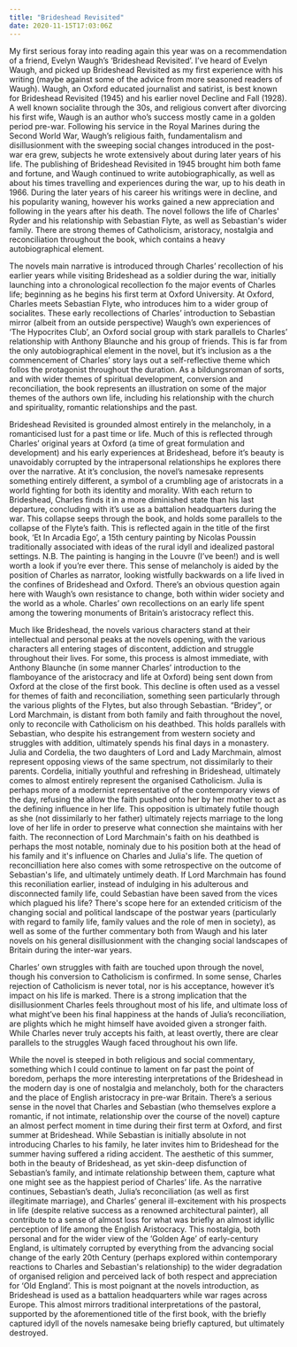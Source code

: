 ```yaml
---
title: "Brideshead Revisited"
date: 2020-11-15T17:03:06Z
---
```


My first serious foray into reading again this year was on a recommendation of a friend, Evelyn Waugh’s ‘Brideshead Revisited’. I’ve heard of Evelyn Waugh, and picked up Brideshead Revisited as my first experience with his writing (maybe against some of the advice from more seasoned readers of Waugh).
Waugh, an Oxford educated journalist and satirist, is best known for Brideshead Revisited (1945) and his earlier novel Decline and Fall (1928). A well known socialite through the 30s, and religious convert after divorcing his first wife, Waugh is an author who’s success mostly came in a golden period pre-war. Following his service in the Royal Marines during the Second World War, Waugh’s religious faith, fundamentalism and disillusionment with the sweeping social changes introduced in the post-war era grew, subjects he wrote extensively about during later years of his life. The publishing of Brideshead Revisited in 1945 brought him both fame and fortune, and Waugh continued to write autobiographically, as well as about his times travelling and experiences during the war, up to his death in 1966. During the later years of his career his writings were in decline, and his popularity waning, however his works gained a new appreciation and following in the years after his death. The novel follows the life of Charles' Ryder and his relationship with Sebastian Flyte, as well as Sebastian's wider family. There are strong themes of Catholicism, aristoracy, nostalgia and reconciliation throughout the book, which contains a heavy autobiographical element. 

The novels main narrative is introduced through Charles’ recollection of his earlier years while visiting Brideshead as a soldier during the war, initially launching into a chronological recollection fo the major events of Charles life; beginning as he begins his first term at Oxford University. At Oxford, Charles meets Sebastian Flyte, who introduces him to a wider group of socialites. These early recollections of Charles’ introduction to Sebastian mirror (albeit from an outside perspective) Waugh’s own experiences of ‘The Hypocrites Club’, an Oxford social group with stark parallels to Charles’ relationship with Anthony Blaunche and his group of friends. This is far from the only autobiographical element in the novel, but it’s inclusion as a the commencement of Charles’ story lays out a self-reflective theme which follos the protagonist throughout the duration. As a bildungsroman of sorts, and with wider themes of spiritual development, conversion and reconciliation, the book represents an illustration on some of the major themes of the authors own life, including his relationship with the church and spirituality, romantic relationships and the past. 

Brideshead Revisited is grounded almost entirely in the melancholy, in a romanticised lust for a past time or life. Much of this is reflected through Charles’ original years at Oxford (a time of great formulation and development) and his early experiences at Brideshead, before it’s beauty is unavoidably corrupted by the intrapersonal relationships he explores there over the narrative. At it’s conclusion, the novel’s namesake represents something entirely different, a symbol of a crumbling age of aristocrats in a world fighting for both its identity and morality. With each return to Brideshead, Charles finds it in a more diminished state than his last departure, concluding with it’s use as a battalion headquarters during the war. This collapse seeps through the book, and holds some parallels to the collapse of the Flyte’s faith. This is reflected again in the title of the first book, ‘Et In Arcadia Ego’, a 15th century painting by Nicolas Poussin traditionally associated with ideas of the rural idyll and idealized pastoral settings. N.B. The painting is hanging in the Louvre (I’ve been!) and is well worth a look if you’re ever there. This sense of melancholy is aided by the position of Charles as narrator, looking wistfully backwards on a life lived in the confines of Brideshead and Oxford. There’s an obvious question again here with Waugh’s own resistance to change, both within wider society and the world as a whole. Charles’ own recollections on an early life spent among the towering monuments of Britain’s aristocracy reflect this.

Much like Brideshead, the novels various characters stand at their intellectual and personal peaks at the novels opening, with the various characters all entering stages of discontent, addiction and struggle throughout their lives. For some, this process is almost immediate, with Anthony Blaunche (in some manner Charles’ introduction to the flamboyance of the aristocracy and life at Oxford) being sent down from Oxford at the close of the first book. This decline is often used as a vessel for themes of faith and reconciliation, something seen particularly through the various plights of the Flytes, but also through Sebastian. “Bridey”, or Lord Marchmain, is distant from both family and faith throughout the novel, only to reconcile with Catholicism on his deathbed. This holds parallels with Sebastian, who despite his estrangement from western society and struggles with addition, ultimately spends his final days in a monastery. Julia and Cordelia, the two daughters of Lord and Lady Marchmain, almost represent opposing views of the same spectrum, not dissimilarly to their parents. Cordelia, initially youthful and refreshing in Brideshead, ultimately comes to almost entirely represent the organised Catholicism. Julia is perhaps more of a modernist representative of the contemporary views of the day, refusing the allow the faith pushed onto her by her mother to act as the defining influence in her life. This opposition is ultimately futile though as she (not dissimilarly to her father) ultimately rejects marriage to the long love of her life in order to preserve what connection she maintains with her faith. The reconnection of Lord Marchmain's faith on his deathbed is perhaps the most notable, nominaly due to his position both at the head of his family and it's influence on Charles and Julia's life. The quetion of reconcilliation here also comes with some retrospective on the outcome of Sebastian's life, and ultimately untimely death. If Lord Marchmain has found this reconiliation earlier, instead of indulging in his adulterous and disconnected family life, could Sebastian have been saved from the vices which plagued his life? There's scope here for an extended criticism of the changing social and political landscape of the postwar years (particularly with regard to family life, family values and the role of men in society), as well as some of the further commentary both from Waugh and his later novels on his general disillusionment with the changing social landscapes of Britain during the inter-war years. 

Charles’ own struggles with faith are touched upon through the novel, though his conversion to Catholicism is confirmed. In some sense, Charles rejection of Catholicism is never total, nor is his acceptance, however it’s impact on his life is marked. There is a strong implication that the disillusionment Charles feels throughout most of his life, and ultimate loss of what might’ve been his final happiness at the hands of Julia’s reconciliation, are plights which he might himself have avoided given a stronger faith. While Charles never truly accepts his faith, at least overtly, there are clear parallels to the struggles Waugh faced throughout his own life.


While the novel is steeped in both religious and social commentary, something which I could continue to lament on far past the point of boredom, perhaps the more interesting interpretations of the Brideshead in the modern day is one of nostalgia and melancholy, both for the characters and the place of English aristocracy in pre-war Britain. There’s a serious sense in the novel that Charles and Sebastian (who themselves explore a romantic, if not intimate, relationship over the course of the novel) capture an almost perfect moment in time during their first term at Oxford, and first summer at Brideshead. While Sebastian is initially absolute in not introducing Charles to his family, he later invites him to Brideshead for the summer having suffered a riding accident. The aesthetic of this summer, both in the beauty of Brideshead, as yet skin-deep disfunction of Sebastian’s family, and intimate relationship between them, capture what one might see as the happiest period of Charles’ life. As the narrative continues, Sebastian’s death, Julia’s reconciliation (as well as first illegitimate marriage), and Charles’ general ill-excitement with his prospects in life (despite relative success as a renowned architectural painter), all contribute to a sense of almost loss for what was briefly an almost idyllic perception of life among the English Aristocracy. This nostalgia, both personal and for the wider view of the ‘Golden Age’ of early-century England, is ultimately corrupted by everything from the advancing social change of the early 20th Century (perhaps explored within contemporary reactions to Charles and Sebastian's relationship) to the wider degradation of organised religion and perceived lack of both respect and appreciation for ‘Old England’. This is most poignant at the novels introduction, as Brideshead is used as a battalion headquarters while war rages across Europe. This almost mirrors traditional interpretations of the pastoral, supported by the aforementioned title of the first book, with the briefly captured idyll of the novels namesake being briefly captured, but ultimately destroyed.


